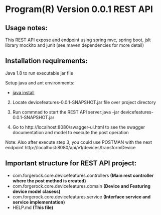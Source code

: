 # Program(R) Version 0.0.1 REST API

## Usage notes:
This REST API expose and endpoint using spring mvc, spring boot, jslt library mockito and junit (see maven dependencies for more detail)

## Installation requirements:
Java 1.8 to run executable jar file

Setup java and ant environments:      
- [java install](https://www.oracle.com/java/technologies/javase/javase-jdk8-downloads.html)

2. Locate devicefeatures-0.0.1-SNAPSHOT.jar file over project directory

3. Run commnad to start the REST API server:java -jar devicefeatures-0.0.1-SNAPSHOT.jar

4. Go to http://localhost:8080/swagger-ui.html to see the swagger documentation and model to execute the post operation
   
Note: Also after execute step 3, you could use POSTMAN with the next endpoint http://localhost:8080/api/v1/devices/transformDevice



## Important structure for REST API project:

- com.forgerock.core.devicefeatures.controllers   **(Main rest controller where the post method is created)**
- com.forgerock.core.devicefeatures.domain **(Device and Featuring device model clasess)**
- com.forgerock.core.devicefeatures.service    **(Interface service and service implementation)**
- HELP.md  **(This file)**
